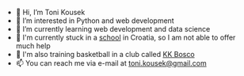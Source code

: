 - 👋 Hi, I’m Toni Kousek
- 👀 I’m interested in Python and web development
- 🌱 I’m currently learning web development and data science
- 🏫 I'm currently stuck in a [school](http://ss-elektrotehnicka-zg.skole.hr/) in Croatia, so I am not able to offer much help
- 🏀 I'm also training basketball in a club called [KK Bosco](https://kkbosco.hr/)
- 📫 You can reach me via e-mail at toni.kousek@gmail.com


